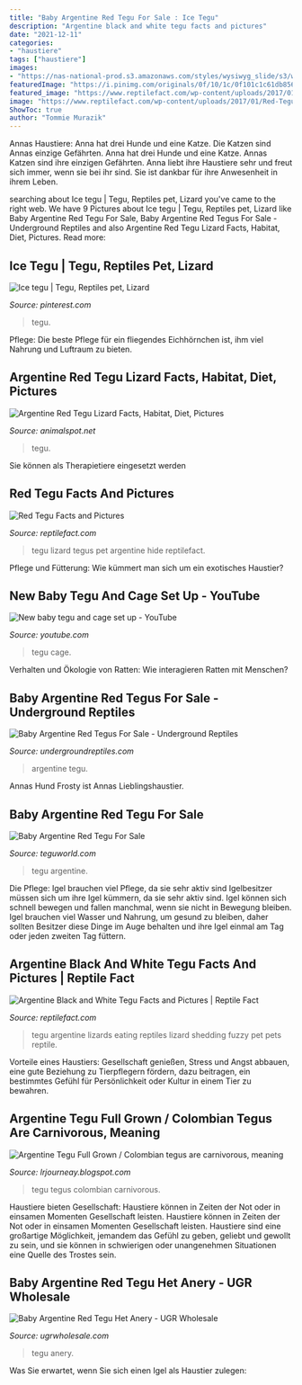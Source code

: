 ```yaml
---
title: "Baby Argentine Red Tegu For Sale : Ice Tegu"
description: "Argentine black and white tegu facts and pictures"
date: "2021-12-11"
categories:
- "haustiere"
tags: ["haustiere"]
images:
- "https://nas-national-prod.s3.amazonaws.com/styles/wysiwyg_slide/s3/web_mgl9975.jpg?itok=FIjCUnSS"
featuredImage: "https://i.pinimg.com/originals/0f/10/1c/0f101c1c61db85697832082ef87cc974.jpg"
featured_image: "https://www.reptilefact.com/wp-content/uploads/2017/01/Red-Tegu.jpg"
image: "https://www.reptilefact.com/wp-content/uploads/2017/01/Red-Tegu.jpg"
ShowToc: true
author: "Tommie Murazik"
---
```



Annas Haustiere: Anna hat drei Hunde und eine Katze. Die Katzen sind Annas einzige Gefährten.
Anna hat drei Hunde und eine Katze. Annas Katzen sind ihre einzigen Gefährten. Anna liebt ihre Haustiere sehr und freut sich immer, wenn sie bei ihr sind. Sie ist dankbar für ihre Anwesenheit in ihrem Leben.

	

		
searching about Ice tegu | Tegu, Reptiles pet, Lizard you've came to the right web. We have 9 Pictures about Ice tegu | Tegu, Reptiles pet, Lizard like Baby Argentine Red Tegu For Sale, Baby Argentine Red Tegus For Sale - Underground Reptiles and also Argentine Red Tegu Lizard Facts, Habitat, Diet, Pictures. Read more:
		
    
## Ice Tegu | Tegu, Reptiles Pet, Lizard

<img loading=lazy src="https://i.pinimg.com/originals/0f/10/1c/0f101c1c61db85697832082ef87cc974.jpg" onerror="this.onerror=null;this.src='https://tse4.mm.bing.net/th?id=OIP.96Quywh0X87n-EDMgUvrYAHaF4&amp;pid=15.1';" alt="Ice tegu | Tegu, Reptiles pet, Lizard">

_Source: pinterest.com_

>tegu. 

	

Pflege: Die beste Pflege für ein fliegendes Eichhörnchen ist, ihm viel Nahrung und Luftraum zu bieten.

    
## Argentine Red Tegu Lizard Facts, Habitat, Diet, Pictures

<img loading=lazy src="http://www.animalspot.net/wp-content/uploads/2019/04/Picture-of-a-Red-Tegu.jpg" onerror="this.onerror=null;this.src='https://tse4.mm.bing.net/th?id=OIP.G7Tps_cFZzUqLuoSLuEIWgHaFj&amp;pid=15.1';" alt="Argentine Red Tegu Lizard Facts, Habitat, Diet, Pictures">

_Source: animalspot.net_

>tegu. 

	

Sie können als Therapietiere eingesetzt werden

    
## Red Tegu Facts And Pictures

<img loading=lazy src="https://www.reptilefact.com/wp-content/uploads/2017/01/Red-Tegu.jpg" onerror="this.onerror=null;this.src='https://tse1.mm.bing.net/th?id=OIP.9HmSreTw8vjmYoT3vAbnBAHaE7&amp;pid=15.1';" alt="Red Tegu Facts and Pictures">

_Source: reptilefact.com_

>tegu lizard tegus pet argentine hide reptilefact. 

	

Pflege und Fütterung: Wie kümmert man sich um ein exotisches Haustier?

    
## New Baby Tegu And Cage Set Up - YouTube

<img loading=lazy src="https://i.ytimg.com/vi/coQMySRu9qM/hqdefault.jpg" onerror="this.onerror=null;this.src='https://tse3.mm.bing.net/th?id=OIP.8sc6eXdYfUcaxZyRaHJu5gHaFj&amp;pid=15.1';" alt="New baby tegu and cage set up - YouTube">

_Source: youtube.com_

>tegu cage. 

	

Verhalten und Ökologie von Ratten: Wie interagieren Ratten mit Menschen?

    
## Baby Argentine Red Tegus For Sale - Underground Reptiles

<img loading=lazy src="https://undergroundreptiles.com/wp-content/uploads/2020/12/ug_baby_red_argentine_tegu_2-450x450.jpg" onerror="this.onerror=null;this.src='https://tse2.mm.bing.net/th?id=OIP.msvrAZoKJZ7zAEnQIuKFkgAAAA&amp;pid=15.1';" alt="Baby Argentine Red Tegus For Sale - Underground Reptiles">

_Source: undergroundreptiles.com_

>argentine tegu. 

	

Annas Hund Frosty ist Annas Lieblingshaustier.

    
## Baby Argentine Red Tegu For Sale

<img loading=lazy src="https://static.wixstatic.com/media/dd216a_14f045588a8644f5b9e21fcba45ea2ef~mv2.png/v1/fill/w_520,h_389,al_c,lg_1/dd216a_14f045588a8644f5b9e21fcba45ea2ef~mv2.png" onerror="this.onerror=null;this.src='https://tse2.mm.bing.net/th?id=OIP.19cgYJm19L_ghRhLThzTRgHaFi&amp;pid=15.1';" alt="Baby Argentine Red Tegu For Sale">

_Source: teguworld.com_

>tegu argentine. 

	

Die Pflege: Igel brauchen viel Pflege, da sie sehr aktiv sind
Igelbesitzer müssen sich um ihre Igel kümmern, da sie sehr aktiv sind. Igel können sich schnell bewegen und fallen manchmal, wenn sie nicht in Bewegung bleiben. Igel brauchen viel Wasser und Nahrung, um gesund zu bleiben, daher sollten Besitzer diese Dinge im Auge behalten und ihre Igel einmal am Tag oder jeden zweiten Tag füttern.

    
## Argentine Black And White Tegu Facts And Pictures | Reptile Fact

<img loading=lazy src="http://www.reptilefact.com/wp-content/uploads/2017/01/Argentine-Black-and-White-Tegu-Eating.jpg" onerror="this.onerror=null;this.src='https://tse3.mm.bing.net/th?id=OIP.lVjukTmoekHSjj0sTxSRAQHaFj&amp;pid=15.1';" alt="Argentine Black and White Tegu Facts and Pictures | Reptile Fact">

_Source: reptilefact.com_

>tegu argentine lizards eating reptiles lizard shedding fuzzy pet pets reptile. 

	

Vorteile eines Haustiers: Gesellschaft genießen, Stress und Angst abbauen, eine gute Beziehung zu Tierpflegern fördern, dazu beitragen, ein bestimmtes Gefühl für Persönlichkeit oder Kultur in einem Tier zu bewahren.

    
## Argentine Tegu Full Grown / Colombian Tegus Are Carnivorous, Meaning

<img loading=lazy src="https://nas-national-prod.s3.amazonaws.com/styles/wysiwyg_slide/s3/web_mgl9975.jpg?itok=FIjCUnSS" onerror="this.onerror=null;this.src='https://tse1.mm.bing.net/th?id=OIP.mozw86AxElIQUpZ4s1-Q_wHaE7&amp;pid=15.1';" alt="Argentine Tegu Full Grown / Colombian tegus are carnivorous, meaning">

_Source: lrjourneay.blogspot.com_

>tegu tegus colombian carnivorous. 

	

Haustiere bieten Gesellschaft: Haustiere können in Zeiten der Not oder in einsamen Momenten Gesellschaft leisten.
Haustiere können in Zeiten der Not oder in einsamen Momenten Gesellschaft leisten. Haustiere sind eine großartige Möglichkeit, jemandem das Gefühl zu geben, geliebt und gewollt zu sein, und sie können in schwierigen oder unangenehmen Situationen eine Quelle des Trostes sein.

    
## Baby Argentine Red Tegu Het Anery - UGR Wholesale

<img loading=lazy src="https://ugrwholesale.com/wp-content/uploads/2020/03/ug_baby_red_argentine_tegu_1-540x540.jpg" onerror="this.onerror=null;this.src='https://tse2.mm.bing.net/th?id=OIP.GbF3c46FvOmWsDvDYx8IFAHaHa&amp;pid=15.1';" alt="Baby Argentine Red Tegu Het Anery - UGR Wholesale">

_Source: ugrwholesale.com_

>tegu anery. 

	

Was Sie erwartet, wenn Sie sich einen Igel als Haustier zulegen:

